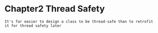 # Chapter2 Thread Safety

`It's far easier to design a class to be thread-safe than to retrofit it for thread safety later`



